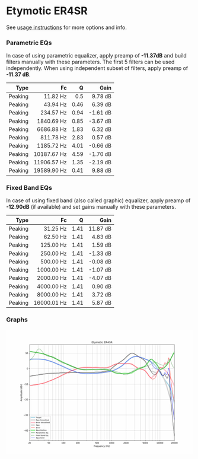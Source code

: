 # Etymotic ER4SR
See [usage instructions](https://github.com/jaakkopasanen/AutoEq#usage) for more options and info.

### Parametric EQs
In case of using parametric equalizer, apply preamp of **-11.37dB** and build filters manually
with these parameters. The first 5 filters can be used independently.
When using independent subset of filters, apply preamp of **-11.37 dB**.

| Type    | Fc          |    Q | Gain     |
|--------:|------------:|-----:|---------:|
| Peaking | 11.82 Hz    | 0.5  | 9.78 dB  |
| Peaking | 43.94 Hz    | 0.46 | 6.39 dB  |
| Peaking | 234.57 Hz   | 0.94 | -1.61 dB |
| Peaking | 1840.69 Hz  | 0.85 | -3.67 dB |
| Peaking | 6686.88 Hz  | 1.83 | 6.32 dB  |
| Peaking | 811.78 Hz   | 2.83 | 0.57 dB  |
| Peaking | 1185.72 Hz  | 4.01 | -0.66 dB |
| Peaking | 10187.67 Hz | 4.59 | -1.70 dB |
| Peaking | 11906.57 Hz | 1.35 | -2.19 dB |
| Peaking | 19589.90 Hz | 0.41 | 9.88 dB  |

### Fixed Band EQs
In case of using fixed band (also called graphic) equalizer, apply preamp of **-12.90dB**
(if available) and set gains manually with these parameters.

| Type    | Fc          |    Q | Gain     |
|--------:|------------:|-----:|---------:|
| Peaking | 31.25 Hz    | 1.41 | 11.87 dB |
| Peaking | 62.50 Hz    | 1.41 | 4.83 dB  |
| Peaking | 125.00 Hz   | 1.41 | 1.59 dB  |
| Peaking | 250.00 Hz   | 1.41 | -1.33 dB |
| Peaking | 500.00 Hz   | 1.41 | -0.08 dB |
| Peaking | 1000.00 Hz  | 1.41 | -1.07 dB |
| Peaking | 2000.00 Hz  | 1.41 | -4.07 dB |
| Peaking | 4000.00 Hz  | 1.41 | 0.90 dB  |
| Peaking | 8000.00 Hz  | 1.41 | 3.72 dB  |
| Peaking | 16000.01 Hz | 1.41 | 5.87 dB  |

### Graphs
![](./Etymotic%20ER4SR.png)